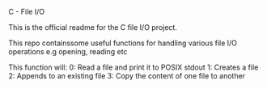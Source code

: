 C - File I/O

This is the official readme for the C file I/O project.

This repo containssome useful functions for handling various file I/O operations
e.g opening, reading etc

This function will:
0: Read a file and print it to POSIX stdout
1: Creates a file
2: Appends to an existing file
3: Copy the content of one file to another